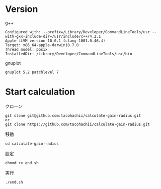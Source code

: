 # Version
g++
```
Configured with: --prefix=/Library/Developer/CommandLineTools/usr --with-gxx-include-dir=/usr/include/c++/4.2.1
Apple LLVM version 10.0.1 (clang-1001.0.46.4)
Target: x86_64-apple-darwin18.7.0
Thread model: posix
InstalledDir: /Library/Developer/CommandLineTools/usr/bin
```
gnuplot
```
gnuplot 5.2 patchlevel 7
```
# Start calculation
クローン
```
git clone git@github.com:tacohachii/calculate-gain-radius.git
or
git clone https://github.com/tacohachii/calculate-gain-radius.git
```
移動
```
cd calculate-gain-radius
```
設定
```
chmod +x end.sh
```
実行
```
./end.sh
```
